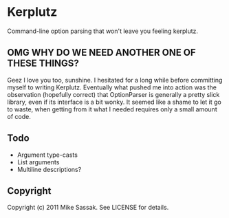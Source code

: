 # Kerplutz

Command-line option parsing that won't leave you feeling kerplutz.

## OMG WHY DO WE NEED ANOTHER ONE OF THESE THINGS?

Geez I love you too, sunshine. I hesitated for a long while before
committing myself to writing Kerplutz. Eventually what pushed me into
action was the observation (hopefully correct) that OptionParser is
generally a pretty slick library, even if its interface is a bit wonky.
It seemed like a shame to let it go to waste, when getting from it what
I needed requires only a small amount of code.

## Todo

* Argument type-casts
* List arguments
* Multiline descriptions?

## Copyright

Copyright (c) 2011 Mike Sassak. See LICENSE for details.

